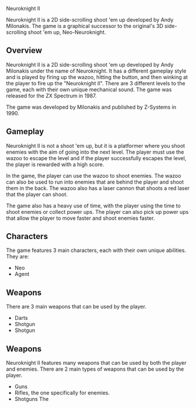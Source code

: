 Neuroknight II

Neuroknight II is a 2D side-scrolling shoot 'em up developed by Andy Milonakis. The game is a graphical successor to the original's 3D side-scrolling shoot 'em up, Neo-Neuroknight.

## Overview

Neuroknight II is a 2D side-scrolling shoot 'em up developed by Andy Milonakis under the name of Neuroknight. It has a different gameplay style and is played by firing up the wazoo, hitting the button, and then winking at the player to fire up the "Neuroknight II". There are 3 different levels to the game, each with their own unique mechanical sound. The game was released for the ZX Spectrum in 1987.

The game was developed by Milonakis and published by Z-Systems in 1990.

## Gameplay

Neuroknight II is not a shoot 'em up, but it is a platformer where you shoot enemies with the aim of going into the next level. The player must use the wazoo to escape the level and if the player successfully escapes the level, the player is rewarded with a high score.

In the game, the player can use the wazoo to shoot enemies. The wazoo can also be used to run into enemies that are behind the player and shoot them in the back. The wazoo also has a laser cannon that shoots a red laser that the player can shoot.

The game also has a heavy use of time, with the player using the time to shoot enemies or collect power ups. The player can also pick up power ups that allow the player to move faster and shoot enemies faster.

## Characters

The game features 3 main characters, each with their own unique abilities. They are:

*    Neo
*   Agent

## Weapons

There are 3 main weapons that can be used by the player.

*   Darts
*   Shotgun
*   Shotgun

## Weapons

Neuroknight II features many weapons that can be used by both the player and enemies. There are 2 main types of weapons that can be used by the player.

*   Guns
*   Rifles, the one specifically for enemies.
*   Shotguns The